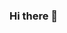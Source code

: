 ### Hi there 👋

<!--
**DanGBat/DanGBat** is a ✨ _special_ ✨ repository because its `README.md` (this file) appears on your GitHub profile.

Here are some ideas to get you started:

![HomeImage](img/img.gif)



- 🔭 I’m currently working on ...
- 🌱 I’m currently learning ...
- 👯 I’m looking to collaborate on ...
- 🤔 I’m looking for help with ...
- 💬 Ask me about ...
- 📫 How to reach me: ...
- 😄 Pronouns: ...
- ⚡ Fun fact: ...
-->
